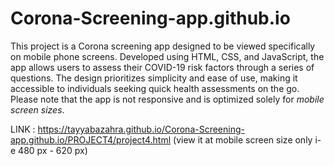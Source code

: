 # Corona-Screening-app.github.io

This project is a Corona screening app designed to be viewed specifically on mobile phone screens. Developed using HTML, CSS, and JavaScript, the app allows users to assess their COVID-19 risk factors through a series of questions. The design prioritizes simplicity and ease of use, making it accessible to individuals seeking quick health assessments on the go. Please note that the app is not responsive and is optimized solely for *mobile screen sizes*.


LINK : https://tayyabazahra.github.io/Corona-Screening-app.github.io/PROJECT4/project4.html (view it at mobile screen size only i-e 480 px - 620 px)
